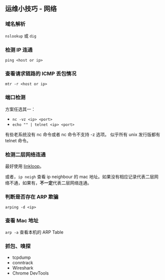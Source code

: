 ## 运维小技巧 - 网络

### 域名解析

`nslookup` 或 `dig`

### 检测 IP 连通

`ping <host or ip>`

### 查看请求链路的 ICMP 丢包情况

`mtr -r <host or ip>`

### 端口检测

方案任选其一：

- `nc -vz <ip> <port>`
- `echo "" | telnet <ip> <port>`

有些老系统没有 nc 命令或者 nc 命令不支持 -z 选项。
似乎所有 unix 发行版都有 telnet 命令。

### 检测二层网络连通

最好使用 [linkloop](https://linux.die.net/man/1/linkloop)。

或者，`ip neigh` 查看 ip neighbour 的 mac 地址。如果没有相应记录代表二层网络不通，如果有，**不一定**代表二层网络连通。

### 判断是否存在 ARP 欺骗

`arping -d <ip>`

### 查看 Mac 地址

`arp -a` 查看本机的 ARP Table

### 抓包、嗅探

- tcpdump
- conntrack
- Wireshark
- Chrome DevTools
